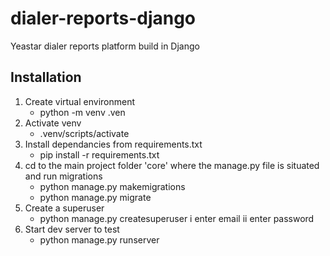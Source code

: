 # dialer-reports-django
Yeastar dialer reports platform build in Django

## Installation
1. Create virtual environment
   - python -m venv .ven
2. Activate venv
   - .venv/scripts/activate
3. Install dependancies from requirements.txt
   - pip install -r requirements.txt
4. cd to the main project folder 'core' where the manage.py file is situated and run migrations
   - python manage.py makemigrations
   - python manage.py migrate
5. Create a superuser
   - python manage.py createsuperuser
       i  enter email
       ii enter password
6. Start dev server to test
   - python manage.py runserver
   
